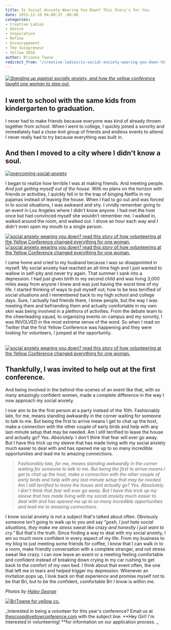 ```yaml
---
title: Is Social Anxiety Wearing You Down? This Story's for You.
date: 2015-12-10 04:00:37 -08:00
categories:
- Creative Ladies
- Advice
- Inspiration
- Refine
- Encouragement
- The Solopreneur
- Yellow 2016
author: Brianna Towne
redirect_from: "/creative-ladies/is-social-anxiety-wearing-you-down-this-storys-for-you/"
---
```


###### [![Standing up against socially anxiety, and how the yellow conference taught one woman to step out. ](https://yellow-blog-images.imgix.net/2015/11/2-800x533.jpg)](https://yellow-blog-images.imgix.net/2015/11/2-800x533.jpg)

## I went to school with the same kids from kindergarten to graduation.

I never had to make friends because everyone was kind of already thrown together from school. When I went to college, I quickly joined a sorority and immediately had a close-knit group of friends and endless events to attend. I never really had to try because everything was built in.

## And then I moved to a city where I didn't know a soul.

[![overcoming-social-anxiety](https://yellow-blog-images.imgix.net/2015/12/Overcoming-Social-Anxiety.jpg)](https://yellow-blog-images.imgix.net/2015/12/Overcoming-Social-Anxiety.jpg)

I began to realize how terrible I was at making friends. And meeting people. _And just getting myself out of the house._ With no plans on the horizon with friends or activities, I quickly fell in to the trap of binging Netflix in my pajamas instead of leaving the house. When I had to go out and was forced in to social situations, I was awkward and shy. I vividly remember going to an event in Los Angeles where I didn't know anyone. I had met the host once but had convinced myself she wouldn’t remember me. I walked in, walked around the room, and walked out. I drove an hour each way and I didn't even open my mouth to a single person.

[![social anxiety wearing you down? read this story of how volunteering at the Yellow Conference changed everything for one woman. ](https://yellow-blog-images.imgix.net/2015/11/113-800x265.jpg)](https://yellow-blog-images.imgix.net/2015/11/113-800x265.jpg)[![social anxiety wearing you down? read this story of how volunteering at the Yellow Conference changed everything for one woman. ](https://yellow-blog-images.imgix.net/2015/11/123-800x265.jpg)](https://yellow-blog-images.imgix.net/2015/11/123-800x265.jpg)

I came home and cried to my husband because I was so disappointed in myself. My social anxiety had reached an all-time high and I just wanted to wallow in self-pity and never try again. That summer I sank into a depression. I had just given birth to my second child and was living 3,000 miles away from anyone I knew and was just having the worst time of my life. I started thinking of ways to pull myself out; how to be less terrified of social situations and I remembered back to my high school and college days. Sure, I actually had friends there, I knew people, but the way I was meeting them and befriending them and actually comfortable in my own skin was being involved in a plethora of activities. From the debate team to the cheerleading squad, to organizing events on campus and my sorority, I was INVOLVED in the most extreme sense of the word. So when I read on Twitter that the first Yellow Conference was happening and they were looking for volunteers, I jumped at the opportunity.

[  
](https://yellow-blog-images.imgix.net/2015/11/113-800x265.jpg)[![social anxiety wearing you down? read this story of how volunteering at the Yellow Conference changed everything for one woman. ](https://yellow-blog-images.imgix.net/2015/11/181-800x533.jpg)](https://yellow-blog-images.imgix.net/2015/11/181-800x533.jpg)

## Thankfully, I was invited to help out at the first conference.

And being involved in the behind-the-scenes of an event like that, with so many amazingly confident women, made a complete difference in the way I now approach my social anxiety.

I now aim to be the first person at a party instead of the 10th. Fashionably late, for me, means standing awkwardly in the corner waiting for someone to talk to me. But being the first to arrive means I get to chat up the host, make a connection with the other couple of early birds and help with any last-minute setup that may be needed. Am I still terrified to leave the house and actually go? Yes. _Absolutely._ I don't think that fear will ever go away. But I have this trick up my sleeve that has made living with my social anxiety much easier to deal with and has opened me up to so many incredible opportunities and lead me to amazing connections.

> _Fashionably late, for me, means standing awkwardly in the corner waiting for someone to talk to me. But being the first to arrive means I get to chat up the host, make a connection with the other couple of early birds and help with any last-minute setup that may be needed. Am I still terrified to leave the house and actually go? Yes. Absolutely. I don't think that fear will ever go away. But I have this trick up my sleeve that has made living with my social anxiety much easier to deal with and has opened me up to so many incredible opportunities and lead me to amazing connections._

I know social anxiety is not a subject that's talked about often. Obviously someone isn't going to walk up to you and say _"gosh, I just hate social situations, they make me stress sweat like crazy and honestly I just want to cry."_ But that's the truth. Since finding a way to deal with my social anxiety, I am so much more confident in every aspect of my life. From my business to my blog to just meeting some friends for coffee, I know that I can walk in to a room, make friendly conversation with a complete stranger, and not stress sweat like crazy. I can now leave an event or a meeting feeling comfortable and confident instead of breaking down crying in my car rushing to get back to the comfort of my own bed. I think about that event often, the one that left me in tears and helped trigger my depression. Whenever an invitation pops up, I look back on that experience and promise myself not to be that Bri, but to be the confident, comfortable Bri I know is within me.

_Photos by [Haley George](http://www.haleygeorgephotography.com/)_

[![BriTowne for yellow co.](https://yellow-blog-images.imgix.net/2015/12/BriTowne.jpg)](http://www.lifebybri.com/)

_Interested in being a volunteer for this year's conference? Email us at thescoop@yellowconference.com with the subject line: **Hey Girl! I'm interested in volunteering! **for information on our application process. _
